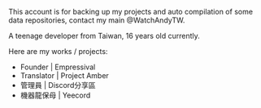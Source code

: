This account is for backing up my projects and auto compilation of some data repositories, contact my main @WatchAndyTW.

A teenage developer from Taiwan, 16 years old currently.

Here are my works / projects:
- Founder | Empressival
- Translator | Project Amber
- 管理員 | Discord分享區
- 機器龍保母 | Yeecord

